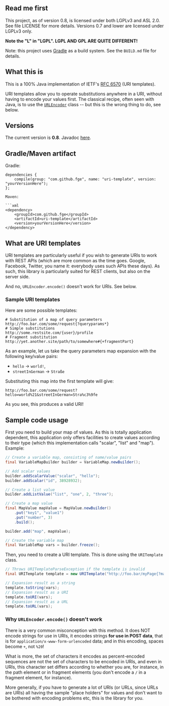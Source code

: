 ## Read me first

This project, as of version 0.8, is licensed under both LGPLv3 and ASL 2.0. See
file LICENSE for more details. Versions 0.7 and lower are licensed under LGPLv3
only.

**Note the "L" in "LGPL". LGPL AND GPL ARE QUITE DIFFERENT!**


Note: this project uses [Gradle](http://www.gradle.org) as a build system. See the `BUILD.md` file
for details.

## What this is

This is a 100% Java implementation of IETF's [RFC 6570](http://tools.ietf.org/html/rfc6570) (URI
templates).

URI templates allow you to operate substitutions anywhere in a URI, without having to encode your
values first. The classical recipe, often seen with Java, is to use the
[`URLEncoder`](http://docs.oracle.com/javase/7/docs/api/java/net/URLEncoder.html) class -- but this
is the wrong thing to do, see below.

## Versions

The current version is **0.8**. Javadoc [here](http://fge.github.io/uri-template).

## Gradle/Maven artifact

Gradle:

```
dependencies {
    compile(group: "com.github.fge", name: "uri-template", version: "yourVersionHere");
};

Maven:

```xml
<dependency>
    <groupId>com.github.fge</groupId>
    <artifactId>uri-template</artifactId>
    <version>yourVersionHere</version>
</dependency>
```

## What are URI templates

URI templates are particularly useful if you wish to generate URIs to work with REST APIs (which are
more common as the time goes. Google, Facebook, Twitter, you name it: everybody uses such APIs these
days). As such, this library is particularly suited for REST clients, but also on the server side.

And no, `URLEncoder.encode()` doesn't work for URIs. See below.

### Sample URI templates

Here are some possible templates:

```
# Substitution of a map of query parameters
http://foo.bar.com/some/request{?queryparams*}
# Simple substitutions
http://some.restsite.com/{user}/profile
# Fragment substitution
http://yet.another.site/path/to/somewhere#{+fragmentPart}
```

As an example, let us take the query parameters map expansion with the following key/value pairs:

* `hello` -> `world!`,
* `streetInGerman` -> `Straße`

Substituting this map into the first template will give:

```
http://foo.bar.com/some/request?hello=world%21&streetInGerman=Stra%c3%9fe
```

As you see, this produces a valid URI!

## Sample code usage

First you need to build your map of values. As this is totally application dependent, this
application only offers facilities to create values according to their type (which this
implementation calls "scalar", "list" and "map").  Example:

```java
// Create a variable map, consisting of name/value pairs
final VariableMapBuilder builder = VariableMap.newBuilder();

// Add scalar values
builder.addScalarValue("scalar", "hello");
builder.addScalar("id", 38928932);

// Create a list value
builder.addListValue("list", "one", 2, "three");

// Create a map value
final MapValue mapValue = MapValue.newBuilder()
    .put("key1", "value1")
    .put("number", 3)
    .build();

builder.add("map", mapValue);

// Create the variable map
final VariableMap vars = builder.freeze();
```

Then, you need to create a URI template. This is done using the `URITemplate` class.

```java
// Throws URITemplateParseException if the template is invalid
final URITemplate template = new URITemplate("http://foo.bar/myPage{?map*}");

// Expansion result as a string
template.toString(vars);
// Expansion result as a URI
template.toURI(vars);
// Expansion result as a URL
template.toURL(vars);
```

### Why `URLEncoder.encode()` doesn't work

There is a very common misconception with this method. It does NOT encode strings for use in URIs,
it encodes strings **for use in POST data**, that is for `application/x-www-form-urlencoded` data;
and in this encoding, spaces become `+`, not `%20`!

What is more, the set of characters it encodes as percent-encoded sequences are not the set of
characters to be encoded in URIs, and even in URIs, this character set differs according to whether
you are, for instance, in the path element or in fragment elements (you don't encode a `/` in a
fragment element, for instance).

More generally, if you have to generate a lot of URIs (or URLs, since URLs are URIs) all having the
sample "place holders" for values and don't want to be bothered with encoding problems etc, this is
the library for you.

